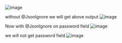 ![image](https://github.com/Any22/restAPI-staticfilter/assets/27180219/4281c440-404e-417f-857f-fb87a5863090)


without @JsonIgnore we will get above output 
![image](https://github.com/Any22/restAPI-staticfilter/assets/27180219/ba33e58b-feff-44aa-b41d-a41f9b49a8a2)


Now with @JsonIgnore on password field 
![image](https://github.com/Any22/restAPI-staticfilter/assets/27180219/0bdd097b-427c-4e21-a1a6-9a119f617de7)

we will not get password field 
![image](https://github.com/Any22/restAPI-staticfilter/assets/27180219/3fee0e51-3b6f-4241-88f5-09f0062ad686)



